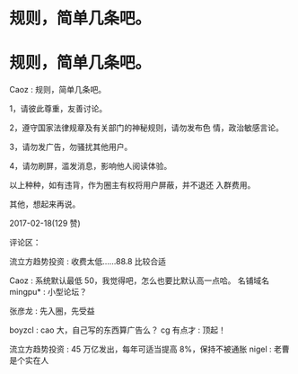 # 规则，简单几条吧。

# 规则，简单几条吧。

Caoz : 规则，简单几条吧。

1，请彼此尊重，友善讨论。

2，遵守国家法律规章及有关部门的神秘规则，请勿发布色 情，政治敏感言论。

3，请勿发广告，勿骚扰其他用户。

4，请勿刷屏，滥发消息，影响他人阅读体验。

以上种种，如有违背，作为圈主有权将用户屏蔽，并不退还 入群费用。

其他，想起来再说。

2017-02-18(129 赞)

评论区：

流立方趋势投资 : 收费太低……88.8 比较合适

Caoz : 系统默认最低 50，我觉得吧，怎么也要比默认高一点哈。 名铺域名 mingpu* : 小型论坛？

张彦龙 : 先入圈，先受益

boyzcl : cao 大，自己写的东西算广告么？ cg 有点才 : 顶起！

流立方趋势投资 : 45 万亿发出，每年可适当提高 8%，保持不被通胀 nigel : 老曹是个实在人